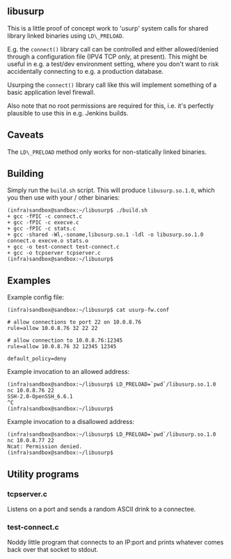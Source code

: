 
## libusurp

This is a little proof of concept work to 'usurp' system calls for shared library linked binaries using `LD\_PRELOAD`.

E.g. the `connect()` library call can be controlled and either allowed/denied through a configuration file (IPV4 TCP only, at present). This might be useful in e.g. a test/dev environment setting, where you don't want to risk accidentally connecting to e.g. a production database.

Usurping the `connect()` library call like this will implement something of a basic application level firewall.


Also note that no root permissions are required for this, i.e. it's perfectly plausible to use this in e.g. Jenkins builds.


## Caveats

The `LD\_PRELOAD` method only works for non-statically linked binaries.


## Building

Simply run the `build.sh` script. This will produce `libusurp.so.1.0`, which you then use with your / other binaries:


```
(infra)sandbox@sandbox:~/libusurp$ ./build.sh 
+ gcc -fPIC -c connect.c
+ gcc -fPIC -c execve.c
+ gcc -fPIC -c stats.c
+ gcc -shared -Wl,-soname,libusurp.so.1 -ldl -o libusurp.so.1.0 connect.o execve.o stats.o
+ gcc -o test-connect test-connect.c
+ gcc -o tcpserver tcpserver.c
(infra)sandbox@sandbox:~/libusurp$ 
```


## Examples

Example config file:
```
(infra)sandbox@sandbox:~/libusurp$ cat usurp-fw.conf 

# allow connections to port 22 on 10.0.8.76
rule=allow 10.0.8.76 32 22 22

# allow connection to 10.0.8.76:12345
rule=allow 10.0.8.76 32 12345 12345

default_policy=deny
```

Example invocation to an allowed address:

```
(infra)sandbox@sandbox:~/libusurp$ LD_PRELOAD=`pwd`/libusurp.so.1.0  nc 10.0.8.76 22
SSH-2.0-OpenSSH_6.6.1
^C
(infra)sandbox@sandbox:~/libusurp$ 
```


Example invocation to a disallowed address:

```
(infra)sandbox@sandbox:~/libusurp$ LD_PRELOAD=`pwd`/libusurp.so.1.0  nc 10.0.8.77 22
Ncat: Permission denied.
(infra)sandbox@sandbox:~/libusurp$ 
```



## Utility programs

### tcpserver.c

Listens on a port and sends a random ASCII drink to a connectee.

### test-connect.c

Noddy little program that connects to an IP:port and prints whatever comes back over that socket to stdout.

